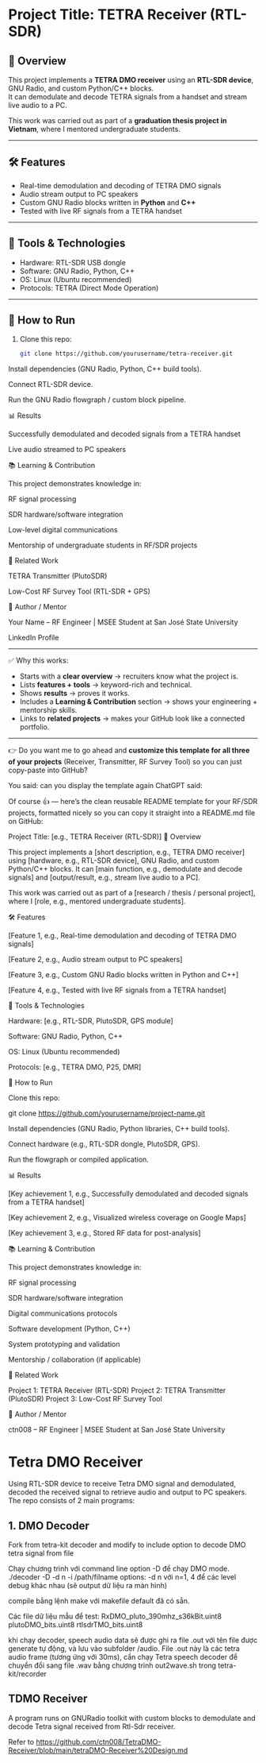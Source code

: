 # Project Title: TETRA Receiver (RTL-SDR)

## 📌 Overview
This project implements a **TETRA DMO receiver** using an **RTL-SDR device**, GNU Radio, and custom Python/C++ blocks.  
It can demodulate and decode TETRA signals from a handset and stream live audio to a PC.  

This work was carried out as part of a **graduation thesis project in Vietnam**, where I mentored undergraduate students.

---

## 🛠️ Features
- Real-time demodulation and decoding of TETRA DMO signals  
- Audio stream output to PC speakers  
- Custom GNU Radio blocks written in **Python** and **C++**  
- Tested with live RF signals from a TETRA handset  

---

## 🔧 Tools & Technologies
- Hardware: RTL-SDR USB dongle  
- Software: GNU Radio, Python, C++  
- OS: Linux (Ubuntu recommended)  
- Protocols: TETRA (Direct Mode Operation)  

---

## 🚀 How to Run
1. Clone this repo:  
   ```bash
   git clone https://github.com/yourusername/tetra-receiver.git

Install dependencies (GNU Radio, Python, C++ build tools).

Connect RTL-SDR device.

Run the GNU Radio flowgraph / custom block pipeline.

📊 Results

Successfully demodulated and decoded signals from a TETRA handset

Live audio streamed to PC speakers

📚 Learning & Contribution

This project demonstrates knowledge in:

RF signal processing

SDR hardware/software integration

Low-level digital communications

Mentorship of undergraduate students in RF/SDR projects

🔗 Related Work

TETRA Transmitter (PlutoSDR)

Low-Cost RF Survey Tool (RTL-SDR + GPS)

👤 Author / Mentor

Your Name – RF Engineer | MSEE Student at San José State University

LinkedIn Profile


---

✅ Why this works:  
- Starts with a **clear overview** → recruiters know what the project is.  
- Lists **features + tools** → keyword-rich and technical.  
- Shows **results** → proves it works.  
- Includes a **Learning & Contribution** section → shows your engineering + mentorship skills.  
- Links to **related projects** → makes your GitHub look like a connected portfolio.  

---

👉 Do you want me to go ahead and **customize this template for all three of your projects** (Receiver, Transmitter, RF Survey Tool) so you can just copy-paste into GitHub?

You said:
can you display the template again
ChatGPT said:

Of course 👍 — here’s the clean reusable README template for your RF/SDR projects, formatted nicely so you can copy it straight into a README.md file on GitHub:

Project Title: [e.g., TETRA Receiver (RTL-SDR)]
📌 Overview

This project implements a [short description, e.g., TETRA DMO receiver] using [hardware, e.g., RTL-SDR device], GNU Radio, and custom Python/C++ blocks.
It can [main function, e.g., demodulate and decode signals] and [output/result, e.g., stream live audio to a PC].

This work was carried out as part of a [research / thesis / personal project], where I [role, e.g., mentored undergraduate students].

🛠️ Features

[Feature 1, e.g., Real-time demodulation and decoding of TETRA DMO signals]

[Feature 2, e.g., Audio stream output to PC speakers]

[Feature 3, e.g., Custom GNU Radio blocks written in Python and C++]

[Feature 4, e.g., Tested with live RF signals from a TETRA handset]

🔧 Tools & Technologies

Hardware: [e.g., RTL-SDR, PlutoSDR, GPS module]

Software: GNU Radio, Python, C++

OS: Linux (Ubuntu recommended)

Protocols: [e.g., TETRA DMO, P25, DMR]

🚀 How to Run

Clone this repo:

git clone https://github.com/yourusername/project-name.git


Install dependencies (GNU Radio, Python libraries, C++ build tools).

Connect hardware (e.g., RTL-SDR dongle, PlutoSDR, GPS).

Run the flowgraph or compiled application.

📊 Results

[Key achievement 1, e.g., Successfully demodulated and decoded signals from a TETRA handset]

[Key achievement 2, e.g., Visualized wireless coverage on Google Maps]

[Key achievement 3, e.g., Stored RF data for post-analysis]

📚 Learning & Contribution

This project demonstrates knowledge in:

RF signal processing

SDR hardware/software integration

Digital communications protocols

Software development (Python, C++)

System prototyping and validation

Mentorship / collaboration (if applicable)

🔗 Related Work

Project 1: TETRA Receiver (RTL-SDR)
Project 2: TETRA Transmitter (PlutoSDR)
Project 3: Low-Cost RF Survey Tool

👤 Author / Mentor

ctn008 – RF Engineer | MSEE Student at San José State University


# Tetra DMO Receiver
Using RTL-SDR device to receive Tetra DMO signal and demodulated, decoded the received signal to retrieve audio and output to PC speakers.
The repo consists of 2 main programs: 
## 1. DMO Decoder
Fork from tetra-kit decoder and modify to include option to decode DMO tetra signal from file 

Chạy chương trình với command line option -D để chạy DMO mode.
./decoder -D -d n -i /path/filname
options:  -d n với n=1, 4 để các level debug khác nhau (sẽ output dữ liệu ra màn hình)

compile bằng lệnh make với makefile default đã có sẵn.

Các file dữ liệu mẫu để test:
RxDMO_pluto_390mhz_s36kBit.uint8
plutoDMO_bits.uint8
rtlsdrTMO_bits.uint8

khi chạy decoder, speech audio data sẽ được ghi ra file .out với tên file được generate tự động, và lưu vào subfolder /audio. 
File .out này là các tetra audio frame (tương ứng với 30ms), cần chạy Tetra speech decoder để chuyển đổi sang file .wav bằng chương trình out2wave.sh trong tetra-kit/recorder

## TDMO Receiver
A program runs on GNURadio toolkit with custom blocks to demodulate and decode Tetra signal received from Rtl-Sdr receiver.

Refer to https://github.com/ctn008/TetraDMO-Receiver/blob/main/tetraDMO-Receiver%20Design.md
